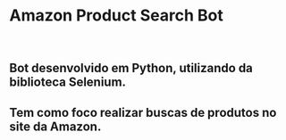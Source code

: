 <h1>Amazon Product Search Bot</h1>
<br>
<h2>Bot desenvolvido em Python, utilizando da biblioteca Selenium.</h2>
<h2>Tem como foco realizar buscas de produtos no site da Amazon.</h2>
